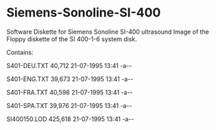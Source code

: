 # Siemens-Sonoline-SI-400
Software Diskette for Siemens Sonoline SI-400 ultrasound
Image of the Floppy diskette of the SI 400-1-6 system disk.

Contains:

S401-DEU.TXT 40,712 21-07-1995 13:41 -a--

S401-ENG.TXT 39,673 21-07-1995 13:41 -a--

S401-FRA.TXT 40,598 21-07-1995 13:41 -a--

S401-SPA.TXT 39,976 21-07-1995 13:41 -a--

SI400150.LOD 425,618 21-07-1995 13:41 -a--

